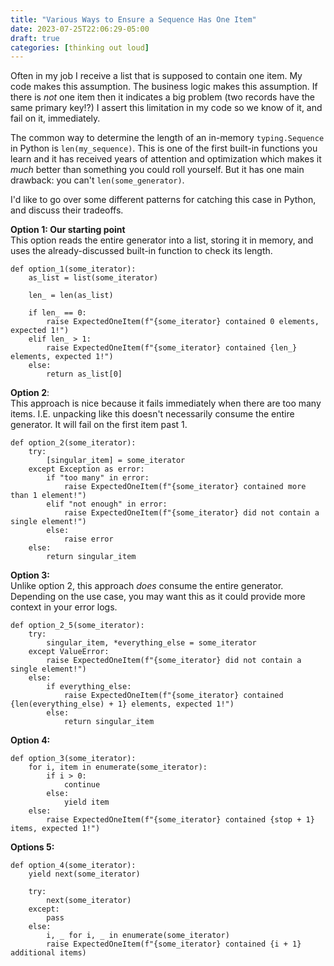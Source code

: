 ```yaml
---
title: "Various Ways to Ensure a Sequence Has One Item"
date: 2023-07-25T22:06:29-05:00
draft: true
categories: [thinking out loud]
---
```


Often in my job I receive a list that is supposed to contain one item. My code makes this assumption. The business logic makes this assumption. If there is _not_ one item then it indicates a big problem (two records have the same primary key!?) I assert this limitation in my code so we know of it, and fail on it, immediately. 

The common way to determine the length of an in-memory `typing.Sequence` in Python is `len(my_sequence)`. This is one of the first built-in functions you learn and it has received years of attention and optimization which makes it _much_ better than something you could roll yourself. But it has one main drawback: you can't `len(some_generator)`.

I'd like to go over some different patterns for catching this case in Python, and discuss their tradeoffs.

**Option 1: Our starting point**
<br>
This option reads the entire generator into a list, storing it in memory, and uses the already-discussed built-in function to check its length. 
```
def option_1(some_iterator):
	as_list = list(some_iterator)

	len_ = len(as_list)

	if len_ == 0:
		raise ExpectedOneItem(f"{some_iterator} contained 0 elements, expected 1!")
	elif len_ > 1:
		raise ExpectedOneItem(f"{some_iterator} contained {len_} elements, expected 1!")
	else:
		return as_list[0]
```


**Option 2**: 
<br>
This approach is nice because it fails immediately when there are too many items. I.E. unpacking like this doesn't necessarily consume the entire generator. It will fail on the first item past 1.
```
def option_2(some_iterator):
	try:
		[singular_item] = some_iterator
	except Exception as error:
		if "too many" in error:
			raise ExpectedOneItem(f"{some_iterator} contained more than 1 element!")
		elif "not enough" in error:
			raise ExpectedOneItem(f"{some_iterator} did not contain a single element!")
		else:
			raise error
	else:
		return singular_item
```


**Option 3:**
<br>
Unlike option 2, this approach _does_ consume the entire generator. Depending on the use case, you may want this as it could provide more context in your error logs.
```
def option_2_5(some_iterator):
	try:
		singular_item, *everything_else = some_iterator
	except ValueError:
		raise ExpectedOneItem(f"{some_iterator} did not contain a single element!")
	else:
		if everything_else:
			raise ExpectedOneItem(f"{some_iterator} contained {len(everything_else) + 1} elements, expected 1!")
		else:
			return singular_item
```


**Option 4:**
<br>
```
def option_3(some_iterator):
	for i, item in enumerate(some_iterator):
		if i > 0:
			continue
		else:
			yield item
	else:
		raise ExpectedOneItem(f"{some_iterator} contained {stop + 1} items, expected 1!")
```

**Options 5:**
<br>
```
def option_4(some_iterator):
	yield next(some_iterator)

	try:
		next(some_iterator)
	except:
		pass
	else:
		i, _ for i, _ in enumerate(some_iterator)
		raise ExpectedOneItem(f"{some_iterator} contained {i + 1} additional items)
```
